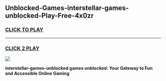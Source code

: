
## Unblocked-Games-interstellar-games-unblocked-Play-Free-4x0zr
<h3>
<a href="https://premium76.site?title=interstellar-games-unblocked&ref=18A">CLICK TO PLAY</a></h3>
<hr>

<h3>
<a href="https://premium76.site?title=interstellar-games-unblocked&ref=18A">CLICK 2 PLAY</a>
  
</h3>

<a href="https://premium76.site?title=interstellar-games-unblocked&ref=18A"><img src="https://clearcache.store/games.png"></a>


**interstellar-games-unblocked games unblocked: Your Gateway to Fun and Accessible Online Gaming**
